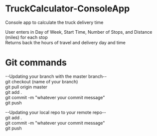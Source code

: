 # TruckCalculator-ConsoleApp
Console app to calculate the truck delivery time

User enters in Day of Week, Start Time, Number of Stops, and Distance (miles) for each stop  
Returns back the hours of travel and delivery day and time  

# Git commands  

--Updating your branch with the master branch--  
git checkout (name of your branch)  
git pull origin master  
git add .  
git commit -m "whatever your commit message"  
git push  
  
--Updating your local repo to your remote repo--  
git add .  
git commit -m "whatever your commit message"  
git push  
